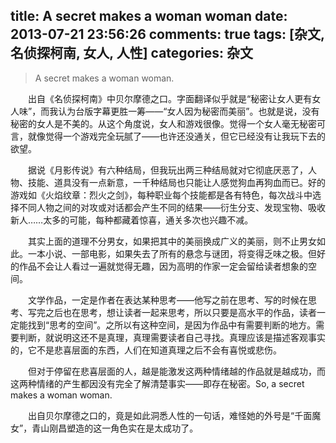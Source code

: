 title: A secret makes a woman woman
date: 2013-07-21 23:56:26
comments: true
tags: [杂文, 名侦探柯南, 女人, 人性]
categories: 杂文
---

>A secret makes a woman woman.

　　出自《名侦探柯南》中贝尔摩德之口。字面翻译似乎就是“秘密让女人更有女人味”，而我认为台版字幕更胜一筹——“女人因为秘密而美丽”。也就是说，没有秘密的女人是不美的。从这个角度说<!--more-->，女人和游戏很像。觉得一个女人毫无秘密可言，就像觉得一个游戏完全玩腻了——也许还没通关，但它已经没有让我玩下去的欲望。

　　据说《月影传说》有六种结局，但我玩出两三种结局就对它彻底厌恶了，人物、技能、道具没有一点新意，一千种结局也只能让人感觉狗血再狗血而已。好的游戏如《火焰纹章：烈火之剑》，每种职业每个技能都是各有特色，每次战斗中选择不同人物之间的对攻或对话都会产生不同的结果——衍生分支、发现宝物、吸收新人……太多的可能，每种都藏着惊喜，通关多次也兴趣不减。

　　其实上面的道理不分男女，如果把其中的美丽换成广义的美丽，则不止男女如此。一本小说、一部电影，如果失去了所有的悬念与谜团，将变得乏味之极。但好的作品不会让人看过一遍就觉得无趣，因为高明的作家一定会留给读者想象的空间。

　　文学作品，一定是作者在表达某种思考——他写之前在思考、写的时候在思考、写完之后也在思考，想让读者一起来思考，所以只要是高水平的作品，读者一定能找到“思考的空间”。之所以有这种空间，是因为作品中有需要判断的地方。需要判断，就说明这还不是真理，真理需要读者自己寻找。真理应该是描述客观事实的，它不是悲喜层面的东西，人们在知道真理之后不会有喜悦或悲伤。

　　但对于停留在悲喜层面的人，越是能激发这两种情绪越的作品就是越成功，而这两种情绪的产生都因没有完全了解清楚事实——即存在秘密。So, a secret makes a woman woman.

　　出自贝尔摩德之口的，竟是如此洞悉人性的一句话，难怪她的外号是“千面魔女”，青山刚昌塑造的这一角色实在是太成功了。